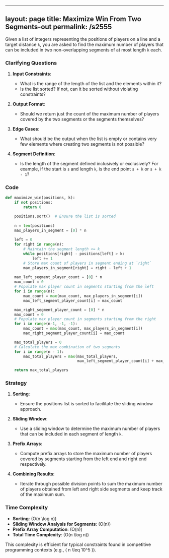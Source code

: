 
---
layout: page
title:  Maximize Win From Two Segments-out
permalink: /s2555
---

Given a list of integers representing the positions of players on a line and a target distance `k`, you are asked to find the maximum number of players that can be included in two non-overlapping segments of at most length `k` each. 

### Clarifying Questions

1. **Input Constraints**:
   - What is the range of the length of the list and the elements within it?
   - Is the list sorted? If not, can it be sorted without violating constraints?

2. **Output Format**:
   - Should we return just the count of the maximum number of players covered by the two segments or the segments themselves?

3. **Edge Cases**:
   - What should be the output when the list is empty or contains very few elements where creating two segments is not possible?

4. **Segment Definition**:
   - Is the length of the segment defined inclusively or exclusively? For example, if the start is `s` and length `k`, is the end point `s + k` or `s + k - 1`?

### Code

```python
def maximize_win(positions, k):
    if not positions:
        return 0

    positions.sort()  # Ensure the list is sorted
    
    n = len(positions)
    max_players_in_segment = [0] * n
    
    left = 0
    for right in range(n):
        # Maintain the segment length <= k
        while positions[right] - positions[left] > k:
            left += 1
        # Store max count of players in segment ending at `right`
        max_players_in_segment[right] = right - left + 1
    
    max_left_segment_player_count = [0] * n
    max_count = 0
    # Populate max player count in segments starting from the left
    for i in range(n):
        max_count = max(max_count, max_players_in_segment[i])
        max_left_segment_player_count[i] = max_count

    max_right_segment_player_count = [0] * n
    max_count = 0
    # Populate max player count in segments starting from the right
    for i in range(n-1, -1, -1):
        max_count = max(max_count, max_players_in_segment[i])
        max_right_segment_player_count[i] = max_count

    max_total_players = 0
    # Calculate the max combination of two segments
    for i in range(n - 1):
        max_total_players = max(max_total_players,
                                max_left_segment_player_count[i] + max_right_segment_player_count[i + 1])

    return max_total_players
```

### Strategy

1. **Sorting**:
   - Ensure the positions list is sorted to facilitate the sliding window approach.

2. **Sliding Window**:
   - Use a sliding window to determine the maximum number of players that can be included in each segment of length `k`.
  
3. **Prefix Arrays**:
   - Compute prefix arrays to store the maximum number of players covered by segments starting from the left end and right end respectively.

4. **Combining Results**:
   - Iterate through possible division points to sum the maximum number of players obtained from left and right side segments and keep track of the maximum sum.

### Time Complexity

- **Sorting**: \(O(n \log n)\)
- **Sliding Window Analysis for Segments**: \(O(n)\)
- **Prefix Array Computation**: \(O(n)\)
- **Total Time Complexity**: \(O(n \log n)\)

This complexity is efficient for typical constraints found in competitive programming contexts (e.g., \( n \leq 10^5 \)).